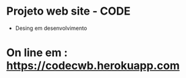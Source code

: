 # Projeto web site  - CODE
- Desing em desenvolvimento

# On line em : https://codecwb.herokuapp.com
